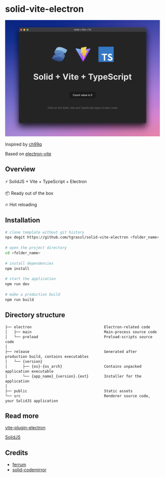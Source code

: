 # solid-vite-electron

![result](./result.png)

Inspired by [ch99q](https://github.com/ch99q/vite-solid-electron)

Based on [electron-vite](https://github.com/electron-vite/vite-plugin-electron/tree/main/examples/quick-start)

## Overview

⚡️ SolidJS + Vite + TypeScript + Electron

📦 Ready out of the box

🔥 Hot reloading

## Installation

```bash
# clone template without git history
npx degit https://github.com/tgrassl/solid-vite-electron <folder_name>

# open the project directory
cd <folder_name>

# install dependencies
npm install

# start the application
npm run dev

# make a production build
npm run build
```

## Directory structure

```tree
├── electron                                 Electron-related code
│   ├── main                                 Main-process source code
│   └── preload                              Preload-scripts source code
│
├── release                                  Generated after production build, contains executables
│   └── {version}
│       ├── {os}-{os_arch}                   Contains unpacked application executable
│       └── {app_name}_{version}.{ext}       Installer for the application
│
├── public                                   Static assets
└── src                                      Renderer source code, your SolidJS application
```

## Read more

[vite-plugin-electron](https://github.com/electron-vite/vite-plugin-electron)

[SolidJS](https://www.solidjs.com/)

## Credits

- [ferrum](https://github.com/probablykasper/ferrum)
- [solid-codemirror](https://github.com/riccardoperra/solid-codemirror)
